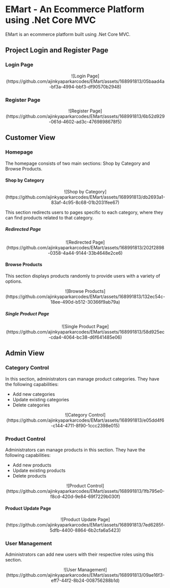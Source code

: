 # EMart - An Ecommerce Platform using .Net Core MVC

EMart is an ecommerce platform built using .Net Core MVC.

## Project Login and Register Page

### Login Page
<div style="text-align:center;">
  ![Login Page](https://github.com/ajinkyaparkarcodes/EMart/assets/168991813/05baad4a-bf3a-4994-bbf3-df90570b2948)
</div>

### Register Page
<div style="text-align:center;">
  ![Register Page](https://github.com/ajinkyaparkarcodes/EMart/assets/168991813/6b52d929-061d-4602-ad3c-4769898678f5)
</div>

## Customer View

### Homepage
The homepage consists of two main sections: Shop by Category and Browse Products.

#### Shop by Category
<div style="text-align:center;">
  ![Shop by Category](https://github.com/ajinkyaparkarcodes/EMart/assets/168991813/db2693a1-83af-4c95-8c68-01b2031fee67)
</div>

This section redirects users to pages specific to each category, where they can find products related to that category.

##### Redirected Page
<div style="text-align:center;">
  ![Redirected Page](https://github.com/ajinkyaparkarcodes/EMart/assets/168991813/202f2898-0358-4a44-9144-33b4648e2ce6)
</div>

#### Browse Products
This section displays products randomly to provide users with a variety of options.
<div style="text-align:center;">
  ![Browse Products](https://github.com/ajinkyaparkarcodes/EMart/assets/168991813/132ec54c-18ee-490d-b512-30366f9ab79a)
</div>

##### Single Product Page 
<div style="text-align:center;">
  ![Single Product Page](https://github.com/ajinkyaparkarcodes/EMart/assets/168991813/58d925ec-cda4-4064-bc38-d6f641485e06)
</div>

## Admin View

### Category Control
In this section, administrators can manage product categories. They have the following capabilities:
- Add new categories
- Update existing categories
- Delete categories
<div style="text-align:center;">
  ![Category Control](https://github.com/ajinkyaparkarcodes/EMart/assets/168991813/e05dd4f6-c144-4711-8f90-1ccc2398e015)
</div>

### Product Control
Administrators can manage products in this section. They have the following capabilities:
- Add new products
- Update existing products
- Delete products
<div style="text-align:center;">
  ![Product Control](https://github.com/ajinkyaparkarcodes/EMart/assets/168991813/1fb795e0-f8cd-420d-9e84-69f7229b030f)
</div>

#### Product Update Page
<div style="text-align:center;">
  ![Product Update Page](https://github.com/ajinkyaparkarcodes/EMart/assets/168991813/7ed6285f-5dfb-4400-8864-6b2cfa6a5423)
</div>

### User Management
Administrators can add new users with their respective roles using this section.
<div style="text-align:center;">
  ![User Management](https://github.com/ajinkyaparkarcodes/EMart/assets/168991813/09ae16f3-eff7-44f2-8b24-008756288b1d)
</div>
